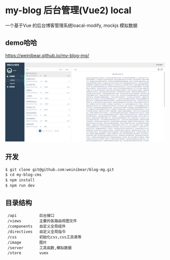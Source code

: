 # my-blog 后台管理(Vue2) local

 一个基于Vue 的后台博客管理系统loacal-modify, mockjs 模拟数据

## demo哈哈
https://weinibear.github.io/my-blog-mg/


![image](https://github.com/weinibear/my-blog-mg/raw/master/screenshot.PNG)


## 开发

```bash
$ git clone git@github.com:weinibear/blog-mg.git
$ cd my-blog-cms
$ npm install
$ npm run dev

```

## 目录结构

```
 /api          后台接口
 /views        主要的各路由视图文件
 /components   自定义全局组件      
 /directives   自定义全局指令
 /css          初始化css,css工具类等
 /image        图片
 /server       工具函数,模拟数据
 /store        vuex
```
